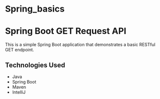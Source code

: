 # Spring_basics
# Spring Boot GET Request API

This is a simple Spring Boot application that demonstrates a basic RESTful GET endpoint.

## Technologies Used

- Java
- Spring Boot
- Maven 
- IntelliJ
